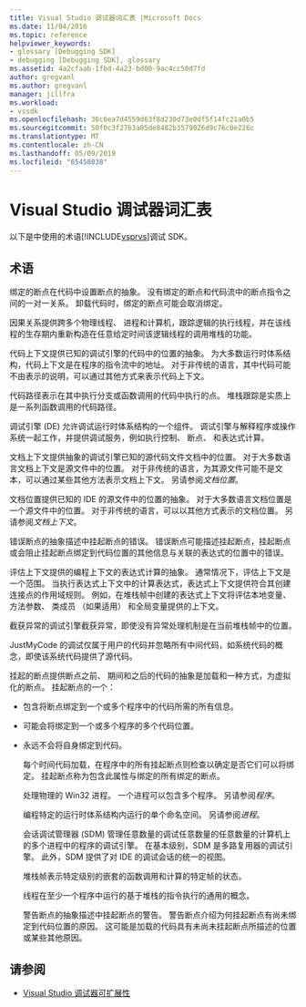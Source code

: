 ```yaml
---
title: Visual Studio 调试器词汇表 |Microsoft Docs
ms.date: 11/04/2016
ms.topic: reference
helpviewer_keywords:
- glossary [Debugging SDK]
- debugging [Debugging SDK], glossary
ms.assetid: 4a2cfaab-1fbd-4a23-bd00-9ac4cc50d7fd
author: gregvanl
ms.author: gregvanl
manager: jillfra
ms.workload:
- vssdk
ms.openlocfilehash: 36c6ea7d4559d63f8d230d73e0df5f14fc21a0b5
ms.sourcegitcommit: 50f0c3f2763a05de8482b3579026d9c76c0e226c
ms.translationtype: MT
ms.contentlocale: zh-CN
ms.lasthandoff: 05/09/2019
ms.locfileid: "65458038"
---
```

# <a name="visual-studio-debugger-glossary"></a>Visual Studio 调试器词汇表
以下是中使用的术语[!INCLUDE[vsprvs](../../../code-quality/includes/vsprvs_md.md)]调试 SDK。

## <a name="terms"></a>术语
 绑定的断点在代码中设置断点的抽象。 没有绑定的断点和代码流中的断点指令之间的一对一关系。 卸载代码时，绑定的断点可能会取消绑定。

 因果关系提供跨多个物理线程、 进程和计算机，跟踪逻辑的执行线程，并在该线程的生存期内重新构造在任意给定时间该逻辑线程的调用堆栈的功能。

 代码上下文提供已知的调试引擎的代码中的位置的抽象。 为大多数运行时体系结构，代码上下文是在程序的指令流中的地址。 对于非传统的语言，其中代码可能不由表示的说明，可以通过其他方式来表示代码上下文。

 代码路径表示在其中执行分支或函数调用的代码中执行的点。 堆栈跟踪是实质上是一系列函数调用的代码路径。

 调试引擎 (DE) 允许调试运行时体系结构的一个组件。 调试引擎与解释程序或操作系统一起工作，并提供调试服务，例如执行控制、 断点、 和表达式计算。

 文档上下文提供抽象的调试引擎已知的源代码文件文档中的位置。 对于大多数语言文档上下文是源文件中的位置。 对于非传统的语言，为其源文件可能不是文本，可以通过某些其他方法表示文档上下文。 另请参阅*文档位置*。

 文档位置提供已知的 IDE 的源文件中的位置的抽象。 对于大多数语言文档位置是一个源文件中的位置。 对于非传统的语言，可以以其他方式表示的文档位置。 另请参阅*文档上下文*。

 错误断点的抽象描述中挂起断点的错误。 错误断点可能描述挂起断点，挂起断点或会阻止挂起断点绑定到代码位置的其他信息与关联的表达式的位置中的错误。

 评估上下文提供的编程上下文的表达式计算的抽象。 通常情况下，评估上下文是一个范围。 当执行表达式上下文中的计算表达式，表达式上下文提供符合其创建连接点的作用域规则。 例如，在堆栈帧中创建的表达式上下文将评估本地变量、 方法参数、 类成员 （如果适用） 和全局变量提供的上下文。

 截获异常的调试引擎截获异常，即使没有异常处理机制是在当前堆栈帧中的位置。

 JustMyCode 的调试仅属于用户的代码并忽略所有中间代码，如系统代码的概念，即使该系统代码提供了源代码。

 挂起的断点提供断点之前、 期间和之后的代码的抽象是加载和一种方式，为虚拟化的断点。 挂起断点的一个：

- 包含将断点绑定到一个或多个程序中的代码所需的所有信息。

- 可能会将绑定到一个或多个程序的多个代码位置。

- 永远不会将自身绑定到代码。

  每个时间代码加载，在程序中的所有挂起断点则检查以确定是否它们可以将绑定。 挂起断点称为包含此属性与绑定的所有绑定的断点。

  处理物理的 Win32 进程。 一个进程可以包含多个程序。 另请参阅*程序*。

  编程特定的运行时体系结构内运行的单个命名空间。 另请参阅*进程*。

  会话调试管理器 (SDM) 管理任意数量的调试任意数量的任意数量的计算机上的多个进程中的程序的调试引擎。 在基本级别，SDM 是多路复用器的调试引擎。 此外，SDM 提供了对 IDE 的调试会话的统一的视图。

  堆栈帧表示特定级别的嵌套的函数调用和计算的特定帧的状态。

  线程在至少一个程序中运行的基于堆栈的指令执行的通用的概念。

  警告断点的抽象描述中挂起断点的警告。 警告断点介绍为何挂起断点有尚未绑定到代码位置的原因。 这可能是加载的代码具有未尚未挂起断点所描述的位置或某些其他原因。

## <a name="see-also"></a>请参阅
- [Visual Studio 调试器可扩展性](../../../extensibility/debugger/visual-studio-debugger-extensibility.md)
